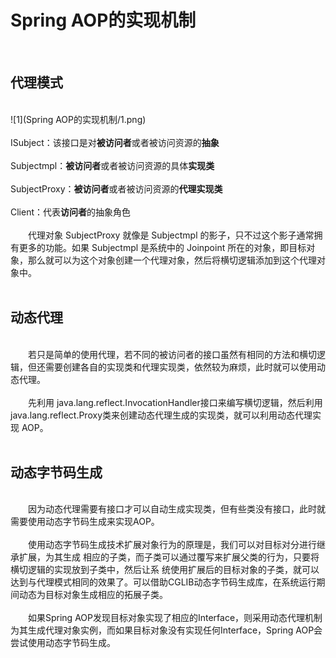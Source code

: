  &emsp;  
&emsp;  
# Spring AOP的实现机制&emsp;  
&emsp;  
## 代理模式&emsp;  
&emsp;  
![1](Spring AOP的实现机制/1.png)&emsp;  
&emsp;  
ISubject：该接口是对**被访问者**或者被访问资源的**抽象**&emsp;  
&emsp;  
Subjectmpl：**被访问者**或者被访问资源的具体**实现类**&emsp;  
&emsp;  
SubjectProxy：**被访问者**或者被访问资源的**代理实现类**&emsp;  
&emsp;  
Client：代表**访问者**的抽象角色&emsp;  
&emsp;  
​&emsp;&emsp;代理对象 SubjectProxy 就像是 Subjectmpl 的影子，只不过这个影子通常拥有更多的功能。如果 Subjectmpl 是系统中的 Joinpoint 所在的对象，即目标对象，那么就可以为这个对象创建一个代理对象，然后将横切逻辑添加到这个代理对象中。&emsp;  
&emsp;  
## 动态代理&emsp;  
&emsp;  
​&emsp;&emsp;若只是简单的使用代理，若不同的被访问者的接口虽然有相同的方法和横切逻辑，但还需要创建各自的实现类和代理实现类，依然较为麻烦，此时就可以使用动态代理。&emsp;  
&emsp;  
​&emsp;&emsp;先利用 java.lang.reflect.InvocationHandler接口来编写横切逻辑，然后利用 java.lang.reflect.Proxy类来创建动态代理生成的实现类，就可以利用动态代理实现 AOP。&emsp;  
&emsp;  
## 动态字节码生成&emsp;  
&emsp;  
​&emsp;&emsp;因为动态代理需要有接口才可以自动生成实现类，但有些类没有接口，此时就需要使用动态字节码生成来实现AOP。&emsp;  
&emsp;  
​&emsp;&emsp;使用动态字节码生成技术扩展对象行为的原理是，我们可以对目标对分进行继承扩展，为其生成 相应的子类，而子类可以通过覆写来扩展父类的行为，只要将横切逻辑的实现放到子类中，然后让系 统使用扩展后的目标对象的子类，就可以达到与代理模式相同的效果了。可以借助CGLIB动态字节码生成库，在系统运行期间动态为目标对象生成相应的拓展子类。&emsp;  
&emsp;  
​&emsp;&emsp;如果Spring AOP发现目标对象实现了相应的Interface，则采用动态代理机制为其生成代理对象实例，而如果目标对象没有实现任何Interface，Spring AOP会尝试使用动态字节码生成。&emsp;  
&emsp;  
&emsp;  
&emsp;  
&emsp;  
